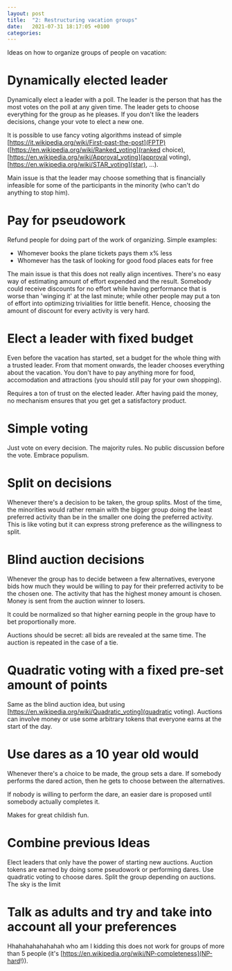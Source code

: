 ```yaml
---
layout: post
title:  "2: Restructuring vacation groups"
date:   2021-07-31 18:17:05 +0100
categories:
---
```


Ideas on how to organize groups of people on vacation:

# Dynamically elected leader

Dynamically elect a leader with a poll. The leader is the person that has the most votes on the poll at any given time. The leader gets to choose everything for the group as he pleases. If you don't like the leaders decisions, change your vote to elect a new one.

It is possible to use fancy voting algorithms instead of simple [https://it.wikipedia.org/wiki/First-past-the-post](FPTP) ([https://en.wikipedia.org/wiki/Ranked_voting](ranked choice), [https://en.wikipedia.org/wiki/Approval_voting](approval voting), [https://en.wikipedia.org/wiki/STAR_voting](star), ...).

Main issue is that the leader may choose something that is financially infeasible for some of the participants in the minority (who can't do anything to stop him).

# Pay for pseudowork

Refund people for doing part of the work of organizing. Simple examples:
- Whomever books the plane tickets pays them x% less
- Whomever has the task of looking for good food places eats for free

The main issue is that this does not really align incentives. There's no easy way of estimating amount of effort expended and the result. Somebody could receive discounts for no effort while having performance that is worse than 'winging it' at the last minute; while other people may put a ton of effort into optimizing trivialities for little benefit. Hence, choosing the amount of discount for every activity is very hard.

# Elect a leader with fixed budget

Even before the vacation has started, set a budget for the whole thing with a trusted leader. From that moment onwards, the leader chooses everything about the vacation. You don't have to pay anything more for food, accomodation and attractions (you should still pay for your own shopping).

Requires a ton of trust on the elected leader. After having paid the money, no mechanism ensures that you get get a satisfactory product.

# Simple voting

Just vote on every decision. The majority rules. No public discussion before the vote. Embrace populism.

# Split on decisions

Whenever there's a decision to be taken, the group splits. Most of the time, the minorities would rather remain with the bigger group doing the least preferred activity than be in the smaller one doing the preferred activity. This is like voting but it can express strong preference as the willingness to split.

# Blind auction decisions

Whenever the group has to decide between a few alternatives, everyone bids how much they would be willing to pay for their preferred activity to be the chosen one. The activity that has the highest money amount is chosen. Money is sent from the auction winner to losers.

It could be normalized so that higher earning people in the group have to bet proportionally more.

Auctions should be secret: all bids are revealed at the same time. The auction is repeated in the case of a tie.

# Quadratic voting with a fixed pre-set amount of points

Same as the blind auction idea, but using [https://en.wikipedia.org/wiki/Quadratic_voting](quadratic voting). Auctions can involve money or use some arbitrary tokens that everyone earns at the start of the day.

# Use dares as a 10 year old would

Whenever there's a choice to be made, the group  sets a dare. If somebody performs the dared action, then he gets to choose between the alternatives.

If nobody is willing to perform the dare, an easier dare is proposed until somebody actually completes it.

Makes for great childish fun.

# Combine previous Ideas

Elect leaders that only have the power of starting new auctions. Auction tokens are earned by doing some pseudowork or performing dares. Use quadratic voting to choose dares. Split the group depending on auctions. The sky is the limit

# Talk as adults and try and take into account all your preferences

Hhahahahahahahah who am I kidding this does not work for groups of more than 5 people (it's [https://en.wikipedia.org/wiki/NP-completeness](NP-hard!)).
